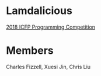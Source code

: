 # Lamdalicious
[2018 ICFP Programming Competition](https://icfpcontest2018.github.io/)

# Members
Charles Fizzell, Xuesi Jin, Chris Liu
